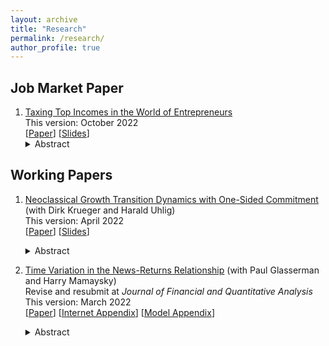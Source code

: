 ```yaml
---
layout: archive
title: "Research"
permalink: /research/
author_profile: true
---
```



## Job Market Paper
1. [Taxing Top Incomes in the World of Entrepreneurs](../files/JMP.pdf)    
   This version: October 2022       
   \[[Paper](../files/JMP.pdf)\] \[[Slides](../files/JMP_Slides.pdf)\]
   <details><summary>Abstract</summary>   
   This paper shows that high top marginal income tax rates generate large losses of aggregate output and productivity. These losses arise because taxes distort the investment decisions of entrepreneurs who constitute a large share of high earners. I identify two novel distortions. The first is the "productivity investment effect". Top income tax rates distort the productivity investment decisions not only of entrepreneurs who are already in the top income bracket but also of those who will become top earners in the future by building up their firms. The second force is the "incorporation timing effect". Successful entrepreneurs grow their firms and then sell their businesses to the corporate sector through incorporation. High top tax rates push these entrepreneurs to sell before the firms reach their full productivity potential. This force is driven by a feature of the tax code that treats the sale of a firm to the corporate sector as capital gains, which are taxed at a lower rate than personal income. Both effects imply that even though it targets only a small fraction of households, increasing the top marginal income tax rate generates large output costs by decreasing productivity. Since lower productivity erodes the tax base, in a calibrated model, the revenue-maximizing top income tax rate that takes both effects into account is 45%.
   </details>

## Working Papers
1. [Neoclassical Growth Transition Dynamics with One-Sided Commitment](../files/Krueger_Li_Uhlig_paper.pdf) (with Dirk Krueger and Harald Uhlig)  
   This version: April 2022  
   \[[Paper](../files/Krueger_Li_Uhlig_paper.pdf)\] \[[Slides](../files/Krueger_Li_Uhlig_slides.pdf)\]
   <details><summary>Abstract</summary>
   This paper characterizes the transition dynamics of a continuous-time neoclassical production economy with capital accumulation in which households face idiosyncratic income risk. Insurance companies operating in perfectly competitive markets offer long-term insurance contracts and can commit to future contractual obligations, whereas households cannot. Therefore the equilibrium features imperfect insurance and a non-degenerate cross-sectional consumption distribution. When household labor productivity takes two values, one of which is zero, and the utility function is logarithmic, we show that the transition dynamics induced by unexpected positive or negative technology shocks, including the evolution of the consumption distribution, can be calculated in closed form, as long as the initial deviation from the steady state is not too large. This is in contrast to both the standard representative agent neoclassical growth model as well as Bewley (1986) style models with uninsurable idiosyncratic income risk.  Thus the paper provides an analytically tractable alternative to the standard incomplete markets general equilibrium model developed in Aiyagari (1994) by retaining its physical structure, but substituting the assumed incomplete asset markets structure with one in which limits to consumption insurance emerge endogenously, as in the macroeconomic literature on limited commitment.
   </details>

2. [Time Variation in the News-Returns Relationship](https://papers.ssrn.com/sol3/papers.cfm?abstract_id=3420981) (with Paul Glasserman and Harry Mamaysky)  
   Revise and resubmit at *Journal of Financial and Quantitative Analysis*    
   This version: March 2022  
   \[[Paper](https://papers.ssrn.com/sol3/papers.cfm?abstract_id=3420981)\] \[[Internet Appendix](../files/Glasserman_Li_Mamaysky_internet_appendix.pdf)\] \[[Model Appendix](../files/Glasserman_Li_Mamaysky_model.pdf)\]   
   <details><summary>Abstract</summary>
   The well-documented underreaction of stock prices to news exhibits substantial time variation. Higher risk-bearing capacity of financial intermediaries, lower passive ownership of stocks, and more informative news increase price responses to contemporaneous news; surprisingly, they also increase price responses to lagged news (underreaction). Our findings are not driven by short-sale constraints, serial correlation in news flow, or improved information processing capacity. We discuss possible mechanisms based on investor behavior and strategic order-splitting by institutions. A simple model with limited attention and three investor types — institutional, non-institutional, passive — predicts the varying response to news we observe.
   </details>
